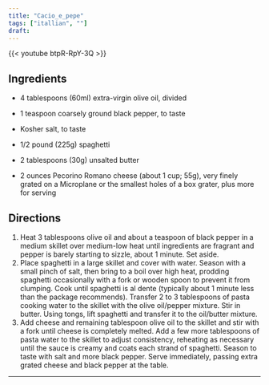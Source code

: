 ```yaml
---
title: "Cacio_e_pepe"
tags: ["itallian", ""]
draft:
---
```


{{< youtube btpR-RpY-3Q  >}}

## Ingredients 

-   4 tablespoons (60ml) extra-virgin olive oil, divided
    
-   1 teaspoon coarsely ground black pepper, to taste
    
-   Kosher salt, to taste
    
-   1/2 pound (225g) spaghetti
    
-   2 tablespoons (30g) unsalted butter
    
-   2 ounces Pecorino Romano cheese (about 1 cup; 55g), very finely grated on a Microplane or the smallest holes of a box grater, plus more for serving

## Directions

1.  Heat 3 tablespoons olive oil and about a teaspoon of black pepper in a medium skillet over medium-low heat until ingredients are fragrant and pepper is barely starting to sizzle, about 1 minute. Set aside.
2. Place spaghetti in a large skillet and cover with water. Season with a small pinch of salt, then bring to a boil over high heat, prodding spaghetti occasionally with a fork or wooden spoon to prevent it from clumping. Cook until spaghetti is al dente (typically about 1 minute less than the package recommends). Transfer 2 to 3 tablespoons of pasta cooking water to the skillet with the olive oil/pepper mixture. Stir in butter. Using tongs, lift spaghetti and transfer it to the oil/butter mixture.
3. Add cheese and remaining tablespoon olive oil to the skillet and stir with a fork until cheese is completely melted. Add a few more tablespoons of pasta water to the skillet to adjust consistency, reheating as necessary until the sauce is creamy and coats each strand of spaghetti. Season to taste with salt and more black pepper. Serve immediately, passing extra grated cheese and black pepper at the table.

---